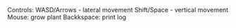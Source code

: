 Controls: WASD/Arrows - lateral movement
		  Shift/Space - vertical movement
		  Mouse: grow plant
		  Backkspace: print log